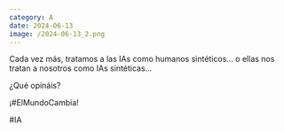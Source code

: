 ```yaml
--- 
category: A 
date: 2024-06-13 
image: /2024-06-13_2.png 
--- 
```


Cada vez más, tratamos a las IAs como humanos sintéticos... o ellas nos tratan a nosotros como IAs sintéticas...

¿Qué opináis?

¡#ElMundoCambia!

#IA